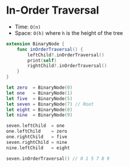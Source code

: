 # In-Order Traversal

* Time: ```O(n)```
* Space: ```O(h)``` where ```h``` is the height of the tree

```swift
extension BinaryNode {
    func inOrderTraversal() {
        leftChild?.inOrderTraversal()
        print(self)
        rightChild?.inOrderTraversal()
    }
}

let zero  = BinaryNode(0)
let one   = BinaryNode(1)
let five  = BinaryNode(5)
let seven = BinaryNode(7) // Root
let eight = BinaryNode(8)
let nine  = BinaryNode(9)

seven.leftChild  = one
one.leftChild    = zero
one.rightChild   = five
seven.rightChild = nine
nine.leftChild   = eight

seven.inOrderTraversal() // 0 1 5 7 8 9
```
